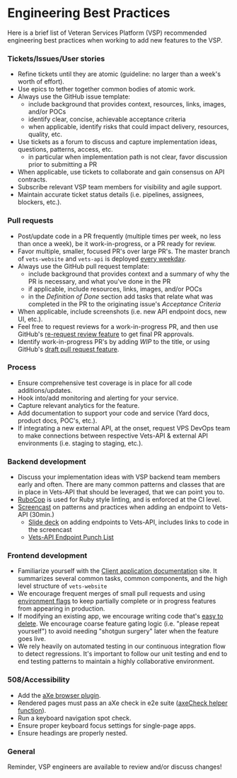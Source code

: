 # Engineering Best Practices

Here is a brief list of Veteran Services Platform (VSP) recommended engineering best practices when working to add new features to the VSP.  

### Tickets/Issues/User stories

- Refine tickets until they are atomic (guideline: no larger than a week's worth of effort).
- Use epics to tether together common bodies of atomic work.
- Always use the GitHub issue template:
  - include background that provides context, resources, links, images, and/or POCs
  - identify clear, concise, achievable acceptance criteria
  - when applicable, identify risks that could impact delivery, resources, quality, etc.
- Use tickets as a forum to discuss and capture implementation ideas, questions, patterns, access, etc.
  - in particular when implementation path is not clear, favor discussion prior to submitting a PR 
- When applicable, use tickets to collaborate and gain consensus on API contracts.
- Subscribe relevant VSP team members for visibility and agile support.
- Maintain accurate ticket status details (i.e. pipelines, assignees, blockers, etc.).

### Pull requests

- Post/update code in a PR frequently (multiple times per week, no less than once a week), be it work-in-progress, or a PR ready for review.
- Favor multiple, smaller, focused PR's over large PR's. The master branch of `vets-website` and `vets-api` is deployed [every weekday](https://department-of-veterans-affairs.github.io/veteran-facing-services-tools/platform/site-structure/environments/).
- Always use the GitHub pull request template:
  - include background that provides context and a summary of why the PR is necessary, and what you've done in the PR
  - if applicable, include resources, links, images, and/or POCs
  - in the _Definition of Done_ section add tasks that relate what was completed in the PR to the originating issue's _Acceptance Criteria_
- When applicable, include screenshots (i.e. new API endpoint docs, new UI, etc.).
- Feel free to request reviews for a work-in-progress PR, and then use GitHub's [re-request review feature](https://github.blog/changelog/2019-02-21-re-request-review-on-a-pull-request/) to get final PR approvals.
- Identify work-in-progress PR's by adding _WIP_ to the title, or using GitHub's [draft pull request feature](https://github.blog/2019-02-14-introducing-draft-pull-requests/).

### Process

- Ensure comprehensive test coverage is in place for all code additions/updates.
- Hook into/add monitoring and alerting for your service.
- Capture relevant analytics for the feature.
- Add documentation to support your code and service (Yard docs, product docs, POC's, etc.).
- If integrating a new external API, at the onset, request VPS DevOps team to make connections between respective Vets-API & external API environments (i.e. staging to staging, etc.).

### Backend development

- Discuss your implementation ideas with VSP backend team members early and often. There are many common patterns and classes that are in place in Vets-API that should be leveraged, that we can point you to.
- [RuboCop](https://github.com/rubocop-hq/rubocop) is used for Ruby style linting, and is enforced at the CI level.
- [Screencast](https://youtu.be/u61LOvbG0ig) on patterns and practices when adding an endpoint to Vets-API (30min.)
  - [Slide deck](https://hackmd.io/@5i0bFuB7T4601Y0VaS90pw/r1Mn_TqYG?type=slide#/) on adding endpoints to Vets-API, includes links to code in the screencast
  - [Vets-API Endpoint Punch List](../DeveloperDocs/vets-api/vets-api-endpoint-punch-list.md)

### Frontend development

- Familiarize yourself with the [Client application documentation](https://department-of-veterans-affairs.github.io/veteran-facing-services-tools/getting-started) site. It summarizes several common tasks, common components, and the high level structure of `vets-website` 
- We encourage frequent merges of small pull requests and using [environment flags](https://department-of-veterans-affairs.github.io/veteran-facing-services-tools/platform/tools/feature-flags/) to keep partially complete or in progress features from appearing in production. 
- If modifying an existing app, we encourage writing code that's [easy to delete](https://programmingisterrible.com/post/139222674273/write-code-that-is-easy-to-delete-not-easy-to). We encourage coarse feature gating logic (i.e. "please repeat yourself") to avoid needing "shotgun surgery" later when the feature goes live. 
- We rely heavily on automated testing in our continuous integration flow to detect regressions. It's important to follow our unit testing and end to end testing patterns to maintain a highly collaborative environment. 

### 508/Accessibility 

- Add the [aXe browser plugin](https://deque.com/axe).
- Rendered pages must pass an aXe check in e2e suite ([axeCheck helper function](https://github.com/department-of-veterans-affairs/vets-website/blob/master/src/platform/forms-system/test/config/helpers.js#L4)). 
- Run a keyboard navigation spot check.
- Ensure proper keyboard focus settings for single-page apps.
- Ensure headings are properly nested.

### General

Reminder, VSP engineers are available to review and/or discuss changes!
